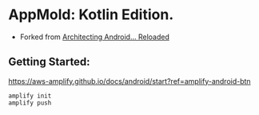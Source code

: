 # AppMold: Kotlin Edition.

- Forked from [Architecting Android… Reloaded](https://fernandocejas.com/2018/05/07/architecting-android-reloaded/)

## Getting Started:
https://aws-amplify.github.io/docs/android/start?ref=amplify-android-btn
```
amplify init
amplify push
```
